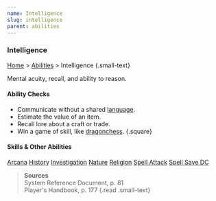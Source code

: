 ```yaml
---
name: Intelligence
slug: intelligence
parent: abilities
---
```

### Intelligence
[Home](dm-operations-center) > [Abilities](abilities-menu) > Intelligence {.small-text}

Mental acuity, recall, and ability to reason.

#### Ability Checks
- Communicate without a shared [language](languages).
- Estimate the value of an item.
- Recall lore about a craft or trade.
- Win a game of skill, like [dragonchess](/item/dragonchess-set).
{.square}

#### Skills & Other Abilities
<div class="menu-container">
    <a href="arcana">Arcana</a>
    <a href="history">History</a>
    <a href="investigation">Investigation</a>
    <a href="nature">Nature</a>
    <a href="religion">Religion</a>
    <a href="spell-attack-bonus">Spell Attack</a>
    <a href="spell-save-dc">Spell Save DC</a>
</div>

> **Sources** <br/>
> System Reference Document, p. 81<br/>
> Player's Handbook, p. 177
{.read .small-text}

